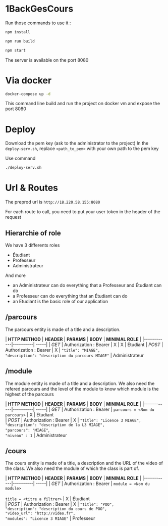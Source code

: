 # 1BackGesCours

Run those commands to use it :

```sh
npm install

npm run build

npm start
```

The server is available on the port 8080

# Via docker
```sh
docker-compose up -d 
```

This command line build and run the project on docker vm and expose the port 8080

# Deploy

Download the pem key (ask to the administrator to the project)
In the `deploy-serv.sh`, replace `<path_to_pem>` with your own path to the pem key

Use command
```sh
./deploy-serv.sh
```

# Url & Routes

The preprod url is `http://18.220.58.155:8080` 

For each route to call, you need to put your user token in the header of the request

## Hierarchie of role 

We have 3 differents roles
 - Étudiant
 - Professeur 
 - Administrateur

And more
 - an Administrateur can do everything that a Professeur and Étudiant can do
 - a Professeur can do everything that an Étudiant can do
 - an Etudiant is the basic role of our application
## /parcours  
  
The parcours entity is made of a title and a description.
  
| **HTTP METHOD** | **HEADER** | **PARAMS** | **BODY** | **MINIMAL ROLE** |
|------------|----------| -----| 
| *GET* | Authorization : Bearer <token> | X | X | Étudiant
| *POST* | Authorization : Bearer <token> | X | `"title": "MIAGE",`<br>`"description": "description du parcours MIAGE"` | Administrateur

## /module

The module entity is made of a title and a description. We also need the refered parcours and the level of the module to know which module is the highest of the parcours

| **HTTP METHOD** | **HEADER** | **PARAMS** | **BODY** | **MINIMAL ROLE** |
|------------|----------| -----| 
| *GET* | Authorization : Bearer <token> | `parcours = <Nom du parcours>` | X | Étudiant  
| *POST* | Authorization : Bearer <token> | X | `"title": "Licence 3 MIAGE",`<br>`"description": "description de la L3 MIAGE",`<br>`"parcours": "MIAGE"`,<br>`"niveau" : 1` | Administrateur

## /cours

The cours entity is made of a title, a description and the URL of the video of the class. We also need the module of which the class is part of.

| **HTTP METHOD** | **HEADER** | **PARAMS** | **BODY** | **MINIMAL ROLE** |
|------------|----------| -----| 
| *GET* | Authorization : Bearer <token> | `module = <Nom du module>` <br><br> `title = <titre a filtrer>` | X | Étudiant   
| *POST* | Authorization : Bearer <token> | X | `"title": "POO",`<br>`"description": "description du cours de POO",`<br>`"video_url": "http://video.fr",`<br>`"modules": "Licence 3 MIAGE"` | Professeur
